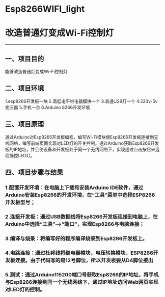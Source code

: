 # Esp8266WIFI_light
# 改造普通灯变成Wi-Fi控制灯
--------------------------------------------------------------------------------------------------------------------------------
## 一、项目目的
能够改造普通灯变成Wi-Fi控制灯
## 二、项目环境
1.esp8266开发板一块
2.高低电平继电器模块一个
3.普通USB灯一个
4.220v-5v变压器
5.手机一台
6.Arduino 8266开发环境
## 三、项目原理
通过Arduino对Esp8266开发板编程，编写Wi-Fi模块使Esp8266开发板连接到无线网络，编写前端页面实现对LED灯的开关控制。通过Arduino获取Esp8266开发板的IP地址，并且使设备和开发板处于同一个无线网络下，实现通过点击按钮来远程操控LED灯。
## 四、项目步骤与结果
### 1.配置开发环境：在电脑上下载和安装Arduino IDE软件，通过Arduino安装Esp8266的开发环境，在“工具”菜单中选择ESP8266开发板型号；
### 2.连接开发板：通过USB数据线将Esp8266开发板连接到电脑上，在Arduino中选择“工具”—>“端口”，实现Esp8266与电脑连接；
### 3.编译与烧录：将编写好的程序编译烧录到Esp8266开发板上。
### 4.电路连接：通过杜邦线将继电器模块，电压转换模块，ESP8266开发板连接。由于代码写的是12号脚位，所以开发板要从D4脚位接出
### 5.测试：通过Arduino115200端口号获取Esp8266的IP地址，将手机与Esp8266连接到同一个无线网络下，通过IP地址访问Web网页实现对LED灯的控制。
